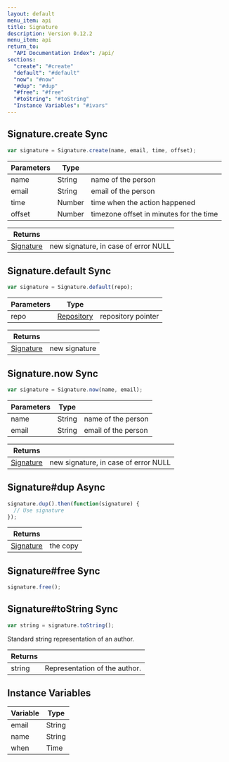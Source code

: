 ```yaml
---
layout: default
menu_item: api
title: Signature
description: Version 0.12.2
menu_item: api
return_to:
  "API Documentation Index": /api/
sections:
  "create": "#create"
  "default": "#default"
  "now": "#now"
  "#dup": "#dup"
  "#free": "#free"
  "#toString": "#toString"
  "Instance Variables": "#ivars"
---
```


## <a name="create"></a><span>Signature.</span>create <span class="tags"><span class="sync">Sync</span></span>

```js
var signature = Signature.create(name, email, time, offset);
```

| Parameters | Type |   |
| --- | --- | --- |
| name | String | name of the person |
| email | String | email of the person |
| time | Number | time when the action happened |
| offset | Number | timezone offset in minutes for the time |

| Returns |  |
| --- | --- |
| [Signature](/api/signature/) | new signature, in case of error NULL |

## <a name="default"></a><span>Signature.</span>default <span class="tags"><span class="sync">Sync</span></span>

```js
var signature = Signature.default(repo);
```

| Parameters | Type |   |
| --- | --- | --- |
| repo | [Repository](/api/repository/) | repository pointer |

| Returns |  |
| --- | --- |
| [Signature](/api/signature/) | new signature |

## <a name="now"></a><span>Signature.</span>now <span class="tags"><span class="sync">Sync</span></span>

```js
var signature = Signature.now(name, email);
```

| Parameters | Type |   |
| --- | --- | --- |
| name | String | name of the person |
| email | String | email of the person |

| Returns |  |
| --- | --- |
| [Signature](/api/signature/) | new signature, in case of error NULL |

## <a name="dup"></a><span>Signature#</span>dup <span class="tags"><span class="async">Async</span></span>

```js
signature.dup().then(function(signature) {
  // Use signature
});
```

| Returns |  |
| --- | --- |
| [Signature](/api/signature/) | the copy |

## <a name="free"></a><span>Signature#</span>free <span class="tags"><span class="sync">Sync</span></span>

```js
signature.free();
```

## <a name="toString"></a><span>Signature#</span>toString <span class="tags"><span class="sync">Sync</span></span>

```js
var string = signature.toString();
```

Standard string representation of an author.

| Returns |  |
| --- | --- |
| string | Representation of the author. |

## <a name="ivars"></a>Instance Variables

| Variable | Type |
| --- | --- |
| <a name="email"></a>email | String |
| <a name="name"></a>name | String |
| <a name="when"></a>when | Time |

